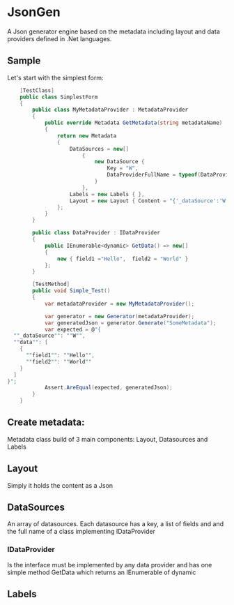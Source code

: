 # JsonGen
A Json generator engine based on the metadata including layout and data providers defined in .Net languages.

## Sample
Let's start with the simplest form:

```csharp
    [TestClass]
    public class SimplestForm
    {
        public class MyMetadataProvider : MetadataProvider
        {
            public override Metadata GetMetadata(string metadataName)
            {
                return new Metadata
                {
                    DataSources = new[]
                        {
                            new DataSource {
                                Key = "W",
                                DataProviderFullName = typeof(DataProvider).FullName
                            }
                        },
                    Labels = new Labels { },
                    Layout = new Layout { Content = "{'_dataSource':'W', 'data':[{'field1': '@val', 'field2': '@val'}]}" }
                };
            }
        }

        public class DataProvider : IDataProvider
        {
            public IEnumerable<dynamic> GetData() => new[]
            {
                new { field1 ="Hello",  field2 = "World" }
            };
        }

        [TestMethod]
        public void Simple_Test()
        {
            var metadataProvider = new MyMetadataProvider();

            var generator = new Generator(metadataProvider);
            var generatedJson = generator.Generate("SomeMetadata");
            var expected = @"{
  ""_dataSource"": ""W"",
  ""data"": [
    {
      ""field1"": ""Hello"",
      ""field2"": ""World""
    }
  ]
}";
            Assert.AreEqual(expected, generatedJson);
        }
    }
```

## Create metadata:
Metadata class build of 3 main components: Layout, Datasources and Labels

## Layout
Simply it holds the content as a Json

## DataSources
An array of datasources. Each datasource has a key, a list of fields and and the full name of a class implementing IDataProvider

### IDataProvider
Is the interface must be implemented by any data provider and has one simple method GetData which returns an IEnumerable of dynamic

## Labels

